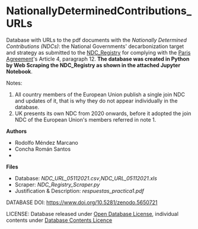 # NationallyDeterminedContributions_URLs
Database with URLs to the pdf documents with the *Nationally Determined Contributions (NDCs)*: the National Governments' decarbonization target and strategy as submitted to the [NDC_Registry](https://www4.unfccc.int/sites/NDCStaging/Pages/All.aspx) for complying with the [Paris Agreement](https://unfccc.int/process-and-meetings/the-paris-agreement/the-paris-agreement)'s Article 4, paragraph 12.  **The database was created in Python by Web Scraping the NDC_Registry as shown in the attached Jupyter Notebook**.

Notes:
1. All country members of the European Union publish a single join NDC and updates of it, that is why they do not appear individually in the database.
2. UK presents its own NDC from 2020 onwards, before it adopted the join NDC of the European Union's members referred in note 1.


**Authors**
* Rodolfo Méndez Marcano
* Concha Román Santos
* 
**Files**
 * Database: *NDC_URL_05112021.csv*,*NDC_URL_05112021.xls* 
 * Scraper: *NDC_Registry_Scraper.py*
 * Justification & Description: *respuestas_practica1.pdf*

DATABASE DOI: https://www.doi.org/10.5281/zenodo.5650721

LICENSE: Database released under [Open Database License](http://opendatacommons.org/licenses/odbl/1.0/), individual contents under [Database Contents Licence]( http://opendatacommons.org/licenses/dbcl/1.0/)
